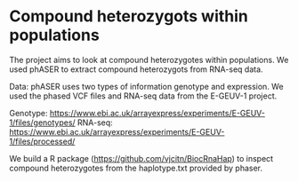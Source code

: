 # Compound heterozygots within populations
The project aims to look at compound heterozygotes within populations. We used phASER to extract compound heterozygots from RNA-seq data. 

Data:
phASER uses two types of information genotype and expression. 
We used the phased VCF files and RNA-seq data from the E-GEUV-1 project. 

Genotype:
https://www.ebi.ac.uk/arrayexpress/experiments/E-GEUV-1/files/genotypes/
RNA-seq:
https://www.ebi.ac.uk/arrayexpress/experiments/E-GEUV-1/files/processed/

We build a R package (https://github.com/vjcitn/BiocRnaHap) to inspect compound heterozygotes from the haplotype.txt provided by phaser.  
